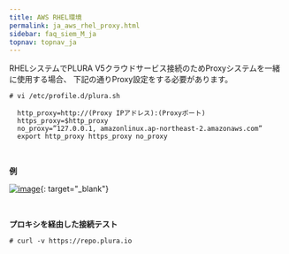 ```yaml
---
title: AWS RHEL環境
permalink: ja_aws_rhel_proxy.html
sidebar: faq_siem_M_ja
topnav: topnav_ja
---
```


RHELシステムでPLURA V5クラウドサービス接続のためProxyシステムを一緒に使用する場合、
下記の通りProxy設定をする必要があります。     

`# vi /etc/profile.d/plura.sh`

      http_proxy=http://(Proxy IPアドレス):(Proxyポート)
      https_proxy=$http_proxy
      no_proxy=”127.0.0.1, amazonlinux.ap-northeast-2.amazonaws.com”
      export http_proxy https_proxy no_proxy

<br />

**例**

 [![image](/docs/images/Additianal/aws/1.png)](/docs/images/Additianal/aws/1.png){: target="_blank"}

 <br />

**プロキシを経由した接続テスト**

`# curl -v https://repo.plura.io`